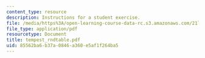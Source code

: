 ```yaml
---
content_type: resource
description: Instructions for a student exercise.
file: /media/https%3A/open-learning-course-data-rc.s3.amazonaws.com/21l-009-shakespeare-spring-2004/85562ba6b37a0846a360e5af1f264ba5_tempest_rndtable.pdf
file_type: application/pdf
resourcetype: Document
title: tempest_rndtable.pdf
uid: 85562ba6-b37a-0846-a360-e5af1f264ba5
---
```

